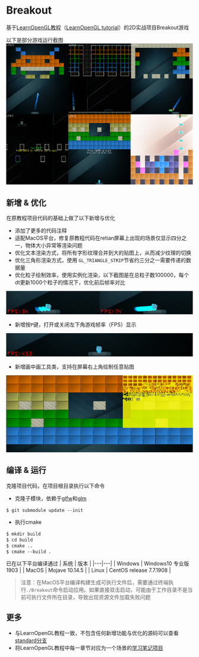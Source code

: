 # Breakout
基于[LearnOpenGL教程](https://learnopengl-cn.github.io/06%20In%20Practice/2D-Game/01%20Breakout/)（[LearnOpenGL tutorial](https://learnopengl.com/In-Practice/2D-Game/Breakout)）的2D实战项目Breakout游戏

以下是部分游戏运行截图
![](docs/breakout_summary.png)

## 新增 & 优化
在原教程项目代码的基础上做了以下新增与优化

* 添加了更多的代码注释
* 适配MacOS平台，修复原教程代码在retian屏幕上出现的场景仅显示四分之一，物体大小异常等渲染问题
* 优化文本渲染方式，将所有字形纹理合并到大的贴图上，从而减少纹理的切换
* 优化三角形渲染方式，使用 `GL_TRIANGLE_STRIP`节省约三分之一需要传递的数据量
* 优化粒子绘制效率，使用实例化渲染，以下截图是在总粒子数100000，每个dt更新1000个粒子的情况下，优化前后帧率对比

![](docs/particle_instance_compare_fps.png)
* 新增按`P`键，打开或关闭左下角游戏帧率（FPS）显示

![](docs/debug_fps.png)
* 新增画中画工具类，支持在屏幕右上角绘制任意贴图

![](docs/picture_in_picture.png)

## 编译 & 运行
克隆项目代码，在项目根目录执行以下命令
* 克隆子模块，依赖于[glfw](https://github.com/glfw/glfw)和[glm](https://github.com/g-truc/glm)
```
$ git submodule update --init
```
* 执行cmake
```
$ mkdir build
$ cd build
$ cmake ..
$ cmake --build .
```
已在以下平台编译通过
| 系统 | 版本 |
|---|---|
| Windows | Windows10 专业版 1903 |
| MacOS | Mojave 10.14.5 | 
| Linux | CentOS release 7.7.1908 |
> 注意：在MacOS平台编译构建生成可执行文件后，需要通过终端执行`./Breakout`命令启动应用。如果直接双击启动，可能由于工作目录不是当前可执行文件所在目录，导致出现资源文件加载失败问题 

## 更多
* 与LearnOpenGL教程一致，不包含任何新增功能与优化的源码可以查看[standard分支](https://github.com/iwiniwin/Breakout/tree/standard)
* 将LearnOpenGL教程中每一章节对应为一个场景的[学习笔记项目](https://github.com/iwiniwin/LearnOpenGL)